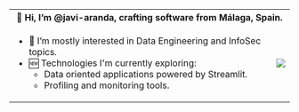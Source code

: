 <table>
  <tr>
    <th colspan="2">👋 Hi, I’m @javi-aranda, crafting software from Málaga, Spain.</th>
  </tr>
  <tr>
  <td valign="middle" style="vertical-align: middle;">
    
  - 👀 I’m mostly interested in Data Engineering and InfoSec topics.
  - 🆕 Technologies I'm currently exploring:
    - Data oriented applications powered by Streamlit.
    - Profiling and monitoring tools.
      
  </td>
  <td style="vertical-align: middle;">
    <img src="https://github-readme-stats.vercel.app/api/top-langs/?username=javi-aranda&theme=jolly" align="right" />
  </td>
  </tr>
</table>

